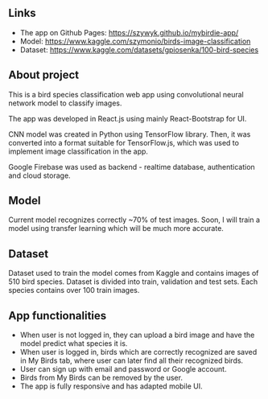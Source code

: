 ## Links
* The app on Github Pages: <https://szywyk.github.io/mybirdie-app/>
* Model: <https://www.kaggle.com/szymonio/birds-image-classification>
* Dataset: <https://www.kaggle.com/datasets/gpiosenka/100-bird-species>

## About project
This is a bird species classification web app using convolutional neural network model to classify images.

The app was developed in React.js using mainly React-Bootstrap for UI.

CNN model was created in Python using TensorFlow library. Then, it was converted into a format suitable for TensorFlow.js, which was used to implement image classification in the app.

Google Firebase was used as backend - realtime database, authentication and cloud storage.

## Model
Current model recognizes correctly ~70% of test images. Soon, I will train a model using transfer learning which will be much more accurate.

## Dataset
Dataset used to train the model comes from Kaggle and contains images of 510 bird species. Dataset is divided into train, validation and test sets. Each species contains over 100 train images.

## App functionalities

* When user is not logged in, they can upload a bird image and have the model predict what species it is.
* When user is logged in, birds which are correctly recognized are saved in My Birds tab, where user can later find all their recognized birds.
* User can sign up with email and password or Google account.
* Birds from My Birds can be removed by the user.
* The app is fully responsive and has adapted mobile UI.
